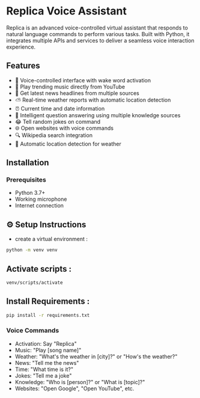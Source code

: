 # Replica Voice Assistant


Replica is an advanced voice-controlled virtual assistant that responds to natural language commands to perform various tasks. Built with Python, it integrates multiple APIs and services to deliver a seamless voice interaction experience.

## Features

- 🎤 Voice-controlled interface with wake word activation
- 🎵 Play trending music directly from YouTube
- 📰 Get latest news headlines from multiple sources
- ⛅ Real-time weather reports with automatic location detection
- ⏰ Current time and date information
- 🤖 Intelligent question answering using multiple knowledge sources
- 😂 Tell random jokes on command
- 🌐 Open websites with voice commands
- 🔍 Wikipedia search integration
- 📍 Automatic location detection for weather

## Installation

### Prerequisites
- Python 3.7+
- Working microphone
- Internet connection

## ⚙️ Setup Instructions

- create a virtual environment :
```bash
python -m venv venv
```
##  Activate scripts :
```bash
venv/scripts/activate
```
## Install Requirements :
```bash
pip install -r requirements.txt
```

### Voice Commands
- Activation: Say "Replica"
- Music: "Play [song name]"
- Weather: "What's the weather in [city]?" or "How's the weather?"
- News: "Tell me the news"
- Time: "What time is it?"
- Jokes: "Tell me a joke"
- Knowledge: "Who is [person]?" or "What is [topic]?"
- Websites: "Open Google", "Open YouTube", etc.
